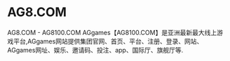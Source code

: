 # AG8.COM
AG8.COM - AG8100.COM AGgames【AG8100.COM】是亚洲最新最大线上游戏平台,AGgames网站提供集团官网、首页、平台、注册、登录、网站、AGgames网址、娱乐、邀请码、投注、app、国际厅、旗舰厅等.
